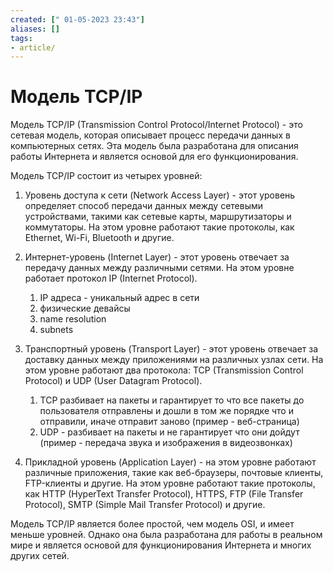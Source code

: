 ```yaml
---
created: [" 01-05-2023 23:43"]
aliases: []
tags:
- article/
---
```


# Модель TCP/IP

Модель TCP/IP (Transmission Control Protocol/Internet Protocol) - это сетевая модель, которая описывает процесс передачи данных в компьютерных сетях. Эта модель была разработана для описания работы Интернета и является основой для его функционирования.

Модель TCP/IP состоит из четырех уровней:

1.  Уровень доступа к сети (Network Access Layer) - этот уровень определяет способ передачи данных между сетевыми устройствами, такими как сетевые карты, маршрутизаторы и коммутаторы. На этом уровне работают такие протоколы, как Ethernet, Wi-Fi, Bluetooth и другие.
    
2.  Интернет-уровень (Internet Layer) - этот уровень отвечает за передачу данных между различными сетями. На этом уровне работает протокол IP (Internet Protocol).
	1. IP адреса - уникальный адрес в сети
	2. физические девайсы
	3. name resolution
	4. subnets
    
3.  Транспортный уровень (Transport Layer) - этот уровень отвечает за доставку данных между приложениями на различных узлах сети. На этом уровне работают два протокола: TCP (Transmission Control Protocol) и UDP (User Datagram Protocol).
	1. TCP разбивает на пакеты и гарантирует то что все пакеты до пользователя отправлены и дошли в том же порядке что и отправили, иначе отправит заново (пример - веб-страница)
	2. UDP - разбивает на пакеты и не гарантирует что они дойдут (пример - передача звука и изображения в видеозвонках)
    
4.  Прикладной уровень (Application Layer) - на этом уровне работают различные приложения, такие как веб-браузеры, почтовые клиенты, FTP-клиенты и другие. На этом уровне работают такие протоколы, как HTTP (HyperText Transfer Protocol), HTTPS, FTP (File Transfer Protocol), SMTP (Simple Mail Transfer Protocol) и другие.
    

Модель TCP/IP является более простой, чем модель OSI, и имеет меньше уровней. Однако она была разработана для работы в реальном мире и является основой для функционирования Интернета и многих других сетей.

